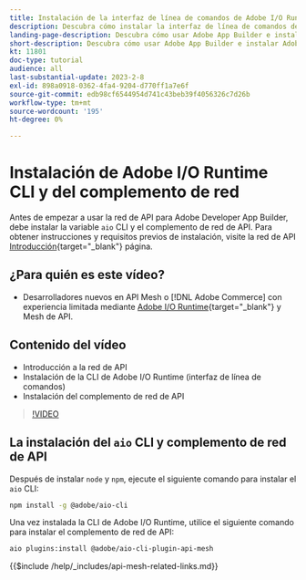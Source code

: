 ```yaml
---
title: Instalación de la interfaz de línea de comandos de Adobe I/O Runtime y del complemento de red de API
description: Descubra cómo instalar la interfaz de línea de comandos de Adobe I/O Runtime y el complemento de red de API
landing-page-description: Descubra cómo usar Adobe App Builder e instalar Adobe I/O Runtime con el complemento de red de API.
short-description: Descubra cómo usar Adobe App Builder e instalar Adobe I/O Runtime con el complemento de red de API.
kt: 11801
doc-type: tutorial
audience: all
last-substantial-update: 2023-2-8
exl-id: 898a0918-0362-4fa4-9204-d770ff1a7e6f
source-git-commit: edb98cf6544954d741c43beb39f4056326c7d26b
workflow-type: tm+mt
source-wordcount: '195'
ht-degree: 0%

---
```


# Instalación de Adobe I/O Runtime CLI y del complemento de red

Antes de empezar a usar la red de API para Adobe Developer App Builder, debe instalar la variable `aio` CLI y el complemento de red de API.
Para obtener instrucciones y requisitos previos de instalación, visite la red de API [Introducción](https://developer.adobe.com/graphql-mesh-gateway/gateway/getting-started/){target="_blank"} página.

## ¿Para quién es este vídeo?

* Desarrolladores nuevos en API Mesh o [!DNL Adobe Commerce] con experiencia limitada mediante [Adobe I/O Runtime](https://developer.adobe.com/runtime/docs/guides/overview/){target="_blank"} y Mesh de API.

## Contenido del vídeo

* Introducción a la red de API
* Instalación de la CLI de Adobe I/O Runtime (interfaz de línea de comandos)
* Instalación del complemento de red de API

>[!VIDEO](https://video.tv.adobe.com/v/3414122?quality=12&learn=on)

## La instalación del `aio` CLI y complemento de red de API

Después de instalar `node` y `npm`, ejecute el siguiente comando para instalar el `aio` CLI:

```bash
npm install -g @adobe/aio-cli
```

Una vez instalada la CLI de Adobe I/O Runtime, utilice el siguiente comando para instalar el complemento de red de API:

```bash
aio plugins:install @adobe/aio-cli-plugin-api-mesh
```

{{$include /help/_includes/api-mesh-related-links.md}}
